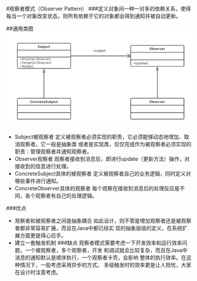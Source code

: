 #观察者模式（Observer Pattern）
###定义对象间一种一对多的依赖关系，使得每当一个对象改变状态，则所有依赖于它的对象都会得到通知并被自动更新。


##通用类图
![avatar](观察者模式通用类图.png)
- Subject被观察者
定义被观察者必须实现的职责，它必须能够动态地增加、取消观察者。它一般是抽象类
或者是实现类，仅仅完成作为被观察者必须实现的职责：管理观察者并通知观察者。
- Observer观察者
观察者接收到消息后，即进行update（更新方法）操作，对接收到的信息进行处理。
- ConcreteSubject具体的被观察者
定义被观察者自己的业务逻辑，同时定义对哪些事件进行通知。
- ConcreteObserver具体的观察者
每个观察在接收到消息后的处理反应是不同，各个观察者有自己的处理逻辑。



###优点
- 观察者和被观察者之间是抽象耦合
如此设计，则不管是增加观察者还是被观察者都非常容易扩展，而且在Java中都已经实
现的抽象层级的定义，在系统扩展方面更是得心应手。
- 建立一套触发机制
###缺点
观察者模式需要考虑一下开发效率和运行效率问题，一个被观察者，多个观察者，开发
和调试就会比较复杂，而且在Java中消息的通知默认是顺序执行，一个观察者卡壳，会影响
整体的执行效率。在这种情况下，一般考虑采用异步的方式。
多级触发时的效率更是让人担忧，大家在设计时注意考虑。